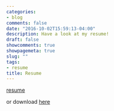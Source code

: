 ```yaml
---
categories:
- blog
comments: false
date: "2016-10-02T15:59:13-04:00"
description: Have a look at my resume!
draft: false
showcomments: true
showpagemeta: true
slug: ""
tags:
- resume
title: Resume
---
```

[resume](../static/Resume.pdf)

or download [here](https://github.com/shuoy21/shuoy21.github.io/blob/master/static/Resume.pdf)